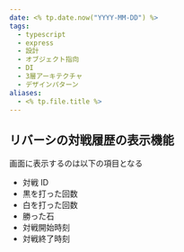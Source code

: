 ```yaml
---
date: <% tp.date.now("YYYY-MM-DD") %>
tags:
  - typescript
  - express
  - 設計
  - オブジェクト指向
  - DI
  - 3層アーキテクチャ
  - デザインパターン
aliases:
  - <% tp.file.title %>
---
```


## リバーシの対戦履歴の表示機能

画面に表示するのは以下の項目となる

- 対戦 ID
- 黒を打った回数
- 白を打った回数
- 勝った石
- 対戦開始時刻
- 対戦終了時刻
